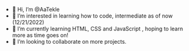 - 👋 Hi, I’m @AaTekle
- 👀 I’m interested in learning how to code, intermediate as of now (12/21/2022)
- 🌱 I’m currently learning HTML, CSS and JavaScript , hoping to learn more as time goes on!
- 💞️ I’m looking to collaborate on more projects.

<!---
AaTekle/AaTekle is a ✨ special ✨ repository because its `README.md` (this file) appears on your GitHub profile.
You can click the Preview link to take a look at your changes.
--->
